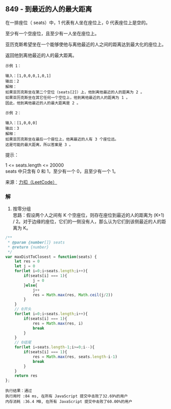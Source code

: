 ## 849 - 到最近的人的最大距离
在一排座位（ seats）中，1 代表有人坐在座位上，0 代表座位上是空的。

至少有一个空座位，且至少有一人坐在座位上。

亚历克斯希望坐在一个能够使他与离他最近的人之间的距离达到最大化的座位上。

返回他到离他最近的人的最大距离。
```
示例 1：

输入：[1,0,0,0,1,0,1]
输出：2
解释：
如果亚历克斯坐在第二个空位（seats[2]）上，他到离他最近的人的距离为 2 。
如果亚历克斯坐在其它任何一个空位上，他到离他最近的人的距离为 1 。
因此，他到离他最近的人的最大距离是 2 。 
```
```
示例 2：

输入：[1,0,0,0]
输出：3
解释： 
如果亚历克斯坐在最后一个座位上，他离最近的人有 3 个座位远。
这是可能的最大距离，所以答案是 3 。
```
提示：

1 <= seats.length <= 20000  
seats 中只含有 0 和 1，至少有一个 0，且至少有一个 1。

来源：[力扣（LeetCode）](https://leetcode-cn.com/problems/maximize-distance-to-closest-person)

### 解
1. 按零分组  
思路：假设两个人之间有 K 个空座位，则存在座位到最近的人的距离为 (K+1) / 2。对于边缘的座位，它们的一侧没有人，那么认为它们到该侧最近的人的距离为 K。
```js
/**
 * @param {number[]} seats
 * @return {number}
 */
var maxDistToClosest = function(seats) {
    let res = 0
    let j = 0
    for(let i=0;i<seats.length;i++){
        if(seats[i] === 1){
            j = 0
        }else{
            j++
            res = Math.max(res, Math.ceil(j/2))
        }
    }
    // 0开头
    for(let i=0;i<seats.length;i++){
        if(seats[i] === 1){
            res = Math.max(res, i)
            break
        }
    }
    // 0结尾
    for(let i=seats.length-1;i>=0;i--){
        if(seats[i] === 1){
            res = Math.max(res, seats.length-i-1)
            break
        }
    }
    return res
};
```
```
执行结果：通过
执行用时 :84 ms, 在所有 JavaScript 提交中击败了32.69%的用户
内存消耗 :36.4 MB, 在所有 JavaScript 提交中击败了60.00%的用户
```
